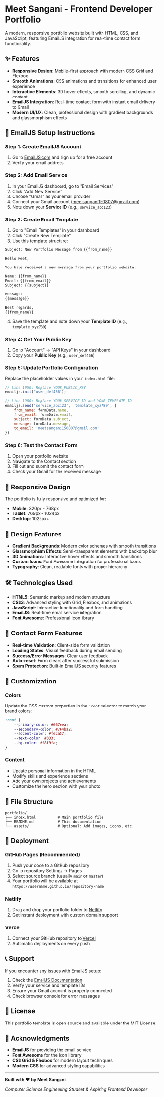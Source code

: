 # Meet Sangani - Frontend Developer Portfolio

A modern, responsive portfolio website built with HTML, CSS, and JavaScript, featuring EmailJS integration for real-time contact form functionality.

## ✨ Features

- **Responsive Design**: Mobile-first approach with modern CSS Grid and Flexbox
- **Smooth Animations**: CSS animations and transitions for enhanced user experience
- **Interactive Elements**: 3D hover effects, smooth scrolling, and dynamic content
- **EmailJS Integration**: Real-time contact form with instant email delivery to Gmail
- **Modern UI/UX**: Clean, professional design with gradient backgrounds and glassmorphism effects

## 🚀 EmailJS Setup Instructions

### Step 1: Create EmailJS Account
1. Go to [EmailJS.com](https://www.emailjs.com/) and sign up for a free account
2. Verify your email address

### Step 2: Add Email Service
1. In your EmailJS dashboard, go to "Email Services"
2. Click "Add New Service"
3. Choose "Gmail" as your email provider
4. Connect your Gmail account (meetsangani150807@gmail.com)
5. Note down your **Service ID** (e.g., `service_abc123`)

### Step 3: Create Email Template
1. Go to "Email Templates" in your dashboard
2. Click "Create New Template"
3. Use this template structure:

```html
Subject: New Portfolio Message from {{from_name}}

Hello Meet,

You have received a new message from your portfolio website:

Name: {{from_name}}
Email: {{from_email}}
Subject: {{subject}}

Message:
{{message}}

Best regards,
{{from_name}}
```

4. Save the template and note down your **Template ID** (e.g., `template_xyz789`)

### Step 4: Get Your Public Key
1. Go to "Account" → "API Keys" in your dashboard
2. Copy your **Public Key** (e.g., `user_def456`)

### Step 5: Update Portfolio Configuration
Replace the placeholder values in your `index.html` file:

```javascript
// Line 1950: Replace YOUR_PUBLIC_KEY
emailjs.init("user_def456");

// Line 1980: Replace YOUR_SERVICE_ID and YOUR_TEMPLATE_ID
emailjs.send('service_abc123', 'template_xyz789', {
    from_name: formData.name,
    from_email: formData.email,
    subject: formData.subject,
    message: formData.message,
    to_email: 'meetsangani150807@gmail.com'
})
```

### Step 6: Test the Contact Form
1. Open your portfolio website
2. Navigate to the Contact section
3. Fill out and submit the contact form
4. Check your Gmail for the received message

## 📱 Responsive Design

The portfolio is fully responsive and optimized for:
- **Mobile**: 320px - 768px
- **Tablet**: 769px - 1024px
- **Desktop**: 1025px+

## 🎨 Design Features

- **Gradient Backgrounds**: Modern color schemes with smooth transitions
- **Glassmorphism Effects**: Semi-transparent elements with backdrop blur
- **3D Animations**: Interactive hover effects and smooth transitions
- **Custom Icons**: Font Awesome integration for professional icons
- **Typography**: Clean, readable fonts with proper hierarchy

## 🛠️ Technologies Used

- **HTML5**: Semantic markup and modern structure
- **CSS3**: Advanced styling with Grid, Flexbox, and animations
- **JavaScript**: Interactive functionality and form handling
- **EmailJS**: Real-time email service integration
- **Font Awesome**: Professional icon library

## 📧 Contact Form Features

- **Real-time Validation**: Client-side form validation
- **Loading States**: Visual feedback during email sending
- **Success/Error Messages**: Clear user feedback
- **Auto-reset**: Form clears after successful submission
- **Spam Protection**: Built-in EmailJS security features

## 🔧 Customization

### Colors
Update the CSS custom properties in the `:root` selector to match your brand colors:

```css
:root {
    --primary-color: #667eea;
    --secondary-color: #764ba2;
    --accent-color: #feca57;
    --text-color: #333;
    --bg-color: #f8f9fa;
}
```

### Content
- Update personal information in the HTML
- Modify skills and experience sections
- Add your own projects and achievements
- Customize the hero section with your photo

## 📁 File Structure

```
portfolio/
├── index.html          # Main portfolio file
├── README.md           # This documentation
└── assets/             # Optional: Add images, icons, etc.
```

## 🚀 Deployment

### GitHub Pages (Recommended)
1. Push your code to a GitHub repository
2. Go to repository Settings → Pages
3. Select source branch (usually `main` or `master`)
4. Your portfolio will be available at `https://username.github.io/repository-name`

### Netlify
1. Drag and drop your portfolio folder to [Netlify](https://netlify.com)
2. Get instant deployment with custom domain support

### Vercel
1. Connect your GitHub repository to [Vercel](https://vercel.com)
2. Automatic deployments on every push

## 📞 Support

If you encounter any issues with EmailJS setup:
1. Check the [EmailJS Documentation](https://www.emailjs.com/docs/)
2. Verify your service and template IDs
3. Ensure your Gmail account is properly connected
4. Check browser console for error messages

## 📄 License

This portfolio template is open source and available under the MIT License.

## 🙏 Acknowledgments

- **EmailJS** for providing the email service
- **Font Awesome** for the icon library
- **CSS Grid & Flexbox** for modern layout techniques
- **Modern CSS** for advanced styling capabilities

---

**Built with ❤️ by Meet Sangani**

*Computer Science Engineering Student & Aspiring Frontend Developer*